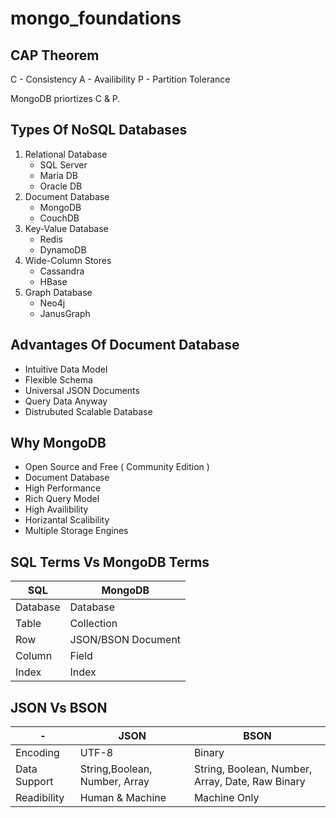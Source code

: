 # mongo_foundations


## CAP Theorem

C - Consistency 
A - Availibility
P - Partition Tolerance

MongoDB priortizes C & P. 


## Types Of NoSQL Databases

1. Relational Database
    - SQL Server
    - Maria DB
    - Oracle DB
2. Document Database
    - MongoDB
    - CouchDB
3. Key-Value Database
    - Redis
    - DynamoDB
4. Wide-Column Stores
    - Cassandra
    - HBase
5. Graph Database
    - Neo4j
    - JanusGraph


## Advantages Of Document Database

- Intuitive Data Model
- Flexible Schema
- Universal JSON Documents
- Query Data Anyway
- Distrubuted Scalable Database

## Why MongoDB
- Open Source and Free ( Community Edition )
- Document Database
- High Performance
- Rich Query Model
- High Availibility
- Horizantal Scalibility
- Multiple Storage Engines

## SQL Terms Vs MongoDB Terms

|SQL|MongoDB|
|--|--|
|Database | Database|
|Table   | Collection|
|Row | JSON/BSON Document|
|Column | Field|
|Index | Index|

## JSON Vs BSON

|-|JSON|BSON|
|--|--|--|
|Encoding|UTF-8|Binary|
|Data Support|String,Boolean, Number, Array|String, Boolean, Number, Array, Date, Raw Binary|
|Readibility|Human & Machine|Machine Only|